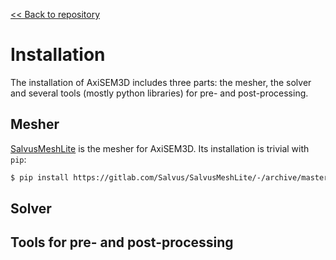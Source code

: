 [<< Back to repository](https://github.com/kuangdai/AxiSEM-3D)


# Installation

The installation of AxiSEM3D includes three parts: the mesher, the solver and several tools (mostly python libraries) for pre- and post-processing. 


## Mesher
[SalvusMeshLite](https://gitlab.com/Salvus/SalvusMeshLite) is the mesher for AxiSEM3D. Its installation is trivial with `pip`: 

```bash
$ pip install https://gitlab.com/Salvus/SalvusMeshLite/-/archive/master/SalvusMeshLite-master.zip
```




## Solver

## Tools for pre- and post-processing
<!--stackedit_data:
eyJoaXN0b3J5IjpbLTE2Mzg4MDM3MTAsLTIxNjMyMTIzOCwyMj
MwMDI3ODVdfQ==
-->